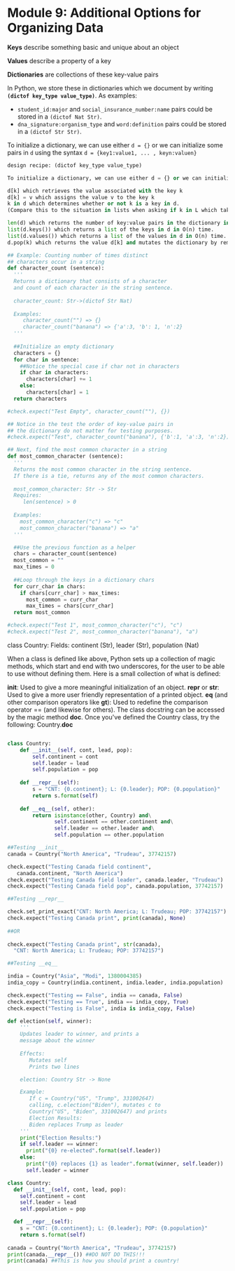 # Module 9: Additional Options for Organizing Data

**Keys** describe something basic and unique about an object

**Values** describe a property of a key

**Dictionaries** are collections of these key-value pairs

In Python, we store these in dictionaries which we document by writing **`(dictof key_type value_type)`**. As examples:

- `student_id:major` and `social_insurance_number:name` pairs could be stored in a `(dictof Nat Str)`.
- `dna_signature:organism_type` and `word:definition` pairs could be stored in a `(dictof Str Str)`.

To initialize a dictionary, we can use either `d = {}` or we can initialize some pairs in `d` using the syntax `d = {key1:value1, ... , keyn:valuen}`

```python
design recipe: (dictof key_type value_type)

To initialize a dictionary, we can use either d = {} or we can initialize some pairs in d using the syntax: d = {key1:value1, ... , keyn:valuen}

d[k] which retrieves the value associated with the key k
d[k] = v which assigns the value v to the key k
k in d which determines whether or not k is a key in d. 
(Compare this to the situation in lists when asking if k in L which takes O(n) time!)

len(d) which returns the number of key:value pairs in the dictionary in O(1) time.
list(d.keys()) which returns a list of the keys in d in O(n) time.
list(d.values()) which returns a list of the values in d in O(n) time.
d.pop(k) which returns the value d[k] and mutates the dictionary by removing the key-value pair k:d[k] in O(1) time.
```

```python
## Example: Counting number of times distinct 
## characters occur in a string
def character_count (sentence):
  '''
  Returns a dictionary that consists of a character
  and count of each character in the string sentence.
  
  character_count: Str->(dictof Str Nat)
  
  Examples:
     character_count("") => {}
     character_count("banana") => {'a':3, 'b': 1, 'n':2}
  '''
  
  ##Initialize an empty dictionary
  characters = {}
  for char in sentence:
    ##Notice the special case if char not in characters
    if char in characters:
      characters[char] += 1
    else:
      characters[char] = 1
  return characters

#check.expect("Test Empty", character_count(""), {})

## Notice in the test the order of key-value pairs in
## the dictionary do not matter for testing purposes.
#check.expect("Test", character_count("banana"), {'b':1, 'a':3, 'n':2})

## Next, find the most common character in a string
def most_common_character (sentence):
  '''
  Returns the most common character in the string sentence.
  If there is a tie, returns any of the most common characters.
   
  most_common_character: Str -> Str
  Requires: 
     len(sentence) > 0
     
  Examples: 
    most_common_character("c") => "c"
    most_common_character("banana") => "a"
  '''

  ##Use the previous function as a helper
  chars = character_count(sentence)
  most_common = ""
  max_times = 0
  
  ##Loop through the keys in a dictionary chars
  for curr_char in chars:  
    if chars[curr_char] > max_times:
      most_common = curr_char
      max_times = chars[curr_char]
  return most_common

#check.expect("Test 1", most_common_character("c"), "c")
#check.expect("Test 2", most_common_character("banana"), "a")
```

class Country:
  Fields:
     continent (Str),
     leader (Str),
     population (Nat)

When a class is defined like above, Python sets up a collection of magic methods, which start and end with two underscores, for the user to be able to use without defining them. Here is a small collection of what is defined:

__init__: Used to give a more meaningful initialization of an object.
__repr__ or __str__: Used to give a more user friendly representation of a printed object.
__eq__ (and other comparison operators like __gt__): Used to redefine the comparison operator == (and likewise for others).
The class docstring can be accessed by the magic method __doc__. Once you've defined the Country class, try the following: Country.__doc__

```python

class Country: 
	def __init__(self, cont, lead, pop):
		self.continent = cont
		self.leader = lead
		self.population = pop
	
	def __repr__(self):
		s = "CNT: {0.continent}; L: {0.leader}; POP: {0.population}"
		return s.format(self)
	
	def __eq__(self, other):
		return isinstance(other, Country) and\
		       self.continent == other.continent and\
		       self.leader == other.leader and\
		       self.population == other.population

##Testing __init__
canada = Country("North America", "Trudeau", 37742157)

check.expect("Testing Canada field continent", 
   canada.continent, "North America")
check.expect("Testing Canada field leader", canada.leader, "Trudeau")
check.expect("Testing Canada field pop", canada.population, 37742157)

##Testing __repr__

check.set_print_exact("CNT: North America; L: Trudeau; POP: 37742157")
check.expect("Testing Canada print", print(canada), None)
  
##OR
  
check.expect("Testing Canada print", str(canada), 
  "CNT: North America; L: Trudeau; POP: 37742157")

##Testing __eq__

india = Country("Asia", "Modi", 1380004385)
india_copy = Country(india.continent, india.leader, india.population)

check.expect("Testing == False", india == canada, False)
check.expect("Testing == True", india == india_copy, True)
check.expect("Testing is False", india is india_copy, False)
```

```python
def election(self, winner):
    '''
    Updates leader to winner, and prints a 
    message about the winner
  
    Effects: 
       Mutates self
       Prints two lines

    election: Country Str -> None

    Example: 
       If c = Country("US", "Trump", 331002647)
       calling, c.election("Biden"), mutates c to
       Country("US", "Biden", 331002647) and prints
       Election Results:
       Biden replaces Trump as leader
    '''
    print("Election Results:")
    if self.leader == winner:
      print("{0} re-elected".format(self.leader))
    else:
      print("{0} replaces {1} as leader".format(winner, self.leader))
      self.leader = winner
```

```python
class Country: 
  def __init__(self, cont, lead, pop):
    self.continent = cont
    self.leader = lead
    self.population = pop

  def __repr__(self):
    s = "CNT: {0.continent}; L: {0.leader}; POP: {0.population}"
    return s.format(self)
    
canada = Country("North America", "Trudeau", 37742157)
print(canada.__repr__()) ##DO NOT DO THIS!!!
print(canada) ##This is how you should print a country!
```